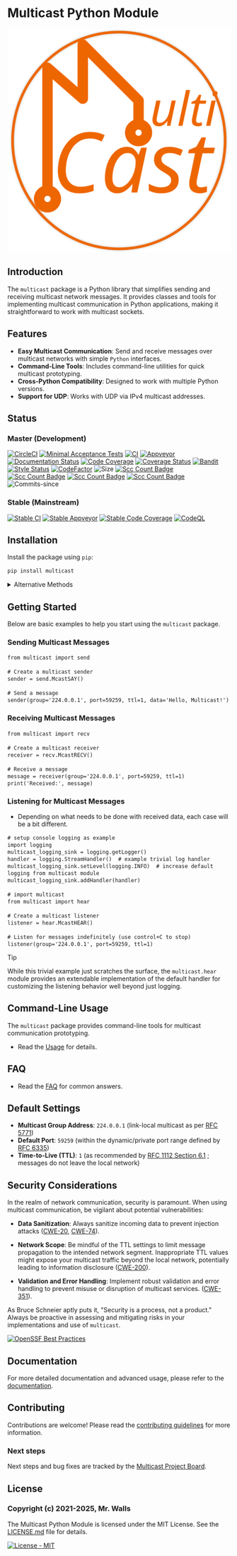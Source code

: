 # Multicast Python Module

![Mcast Logo](https://github.com/reactive-firewall-org/multicast/blob/stable/Logo.svg)

## Introduction

The `multicast` package is a Python library that simplifies sending and receiving multicast network
messages. It provides classes and tools for implementing multicast communication in Python
applications, making it straightforward to work with multicast sockets.

## Features

* **Easy Multicast Communication**: Send and receive messages over multicast networks with
  simple `Python` interfaces.
* **Command-Line Tools**: Includes command-line utilities for quick multicast prototyping.
* **Cross-Python Compatibility**: Designed to work with multiple Python versions.
* **Support for UDP**: Works with UDP via IPv4 multicast addresses.

## Status

### Master (Development)

[![CircleCI](https://circleci.com/gh/reactive-firewall-org/multicast/tree/master.svg?style=svg)](https://circleci.com/gh/reactive-firewall-org/multicast/tree/master)
[![Minimal Acceptance Tests](https://github.com/reactive-firewall-org/multicast/actions/workflows/CI-MATs.yml/badge.svg?branch=master)](https://github.com/reactive-firewall-org/multicast/actions/workflows/CI-MATs.yml)
[![CI](https://github.com/reactive-firewall-org/multicast/actions/workflows/Tests.yml/badge.svg?branch=master)](https://github.com/reactive-firewall-org/multicast/actions/workflows/Tests.yml)
[![Appveyor](https://ci.appveyor.com/api/projects/status/0h5vuexyty9lbl81/branch/master?svg=true)](https://ci.appveyor.com/project/reactive-firewall-org/multicast/branch/master)
[![Documentation Status](https://readthedocs.org/projects/reactive-firewallmulticast/badge/?version=master)](https://reactive-firewallmulticast.readthedocs.io/en/latest/?badge=master)
[![Code Coverage](https://codecov.io/gh/reactive-firewall-org/multicast/branch/master/graph/badge.svg)](https://codecov.io/gh/reactive-firewall-org/multicast/branch/master/)
[![Coverage Status](https://coveralls.io/repos/github/reactive-firewall-org/multicast/badge.svg)](https://coveralls.io/github/reactive-firewall-org/multicast)
[![Bandit](https://github.com/reactive-firewall-org/multicast/actions/workflows/bandit.yml/badge.svg?branch=master)](https://github.com/reactive-firewall-org/multicast/actions/workflows/bandit.yml)
[![Style Status](https://github.com/reactive-firewall-org/multicast/actions/workflows/flake8.yml/badge.svg?branch=master&event=push)](https://github.com/reactive-firewall-org/multicast/actions/workflows/flake8.yml)
[![CodeFactor](https://www.codefactor.io/repository/github/reactive-firewall-org/multicast/badge)](https://www.codefactor.io/repository/github/reactive-firewall-org/multicast)
![Size](https://img.shields.io/github/languages/code-size/reactive-firewall-org/multicast.svg)
[![Scc Count Badge](https://sloc.xyz/github/reactive-firewall-org/multicast/?category=code)](https://github.com/reactive-firewall-org/multicast/)
[![Scc Count Badge](https://sloc.xyz/github/reactive-firewall-org/multicast/?category=blanks)](https://github.com/reactive-firewall-org/multicast/)
[![Scc Count Badge](https://sloc.xyz/github/reactive-firewall-org/multicast/?category=lines)](https://github.com/reactive-firewall-org/multicast/)
[![Scc Count Badge](https://sloc.xyz/github/reactive-firewall-org/multicast/?category=comments)](https://github.com/reactive-firewall-org/multicast/)
![Commits-since](https://img.shields.io/github/commits-since/reactive-firewall-org/multicast/stable.svg?maxAge=9000)

### Stable (Mainstream)

[![Stable CI](https://github.com/reactive-firewall-org/multicast/actions/workflows/Tests.yml/badge.svg?branch=stable)](https://github.com/reactive-firewall-org/multicast/actions/workflows/Tests.yml)
[![Stable Appveyor](https://ci.appveyor.com/api/projects/status/0h5vuexyty9lbl81/branch/stable?svg=true)](https://ci.appveyor.com/project/reactive-firewall-org/multicast/branch/stable)
[![Stable Code Coverage](https://codecov.io/gh/reactive-firewall-org/multicast/branch/stable/graph/badge.svg)](https://codecov.io/gh/reactive-firewall-org/multicast/branch/stable/)
[![CodeQL](https://github.com/reactive-firewall-org/multicast/actions/workflows/codeql-analysis.yml/badge.svg?branch=stable)](https://github.com/reactive-firewall-org/multicast/actions/workflows/codeql-analysis.yml)

## Installation

Install the package using `pip`:

```bash
pip install multicast
```

<details><summary>Alternative Methods</summary>

There are many ways to install the module besides using `pip`, but unless you have a specific need,
using `pip` is recommended for most users.

### PEP-668 and externally-managed-environment installs

Users using Homebrew may require additional flags to use `pip`:

```bash
python3 -m pip install --use-pep517 --break-system-packages --user 'multicast>=2.0.8'
```

### Install from Source

*Source builds require development tools including (but not limited to): `git`, and `make`*

#### Stable builds (Release Candidates)

```bash
# clone the multicast source repository
git clone "https://github.com/reactive-firewall-org/multicast.git" multicast
cd multicast
# switch to the stable branch
git checkout stable
# build the multicast module
make -f Makefile build
# install the build
make user-install
# Optionally check the install
python3 -m multicast --version
```

#### Developer builds

> [!WARNING]
> **Development Builds** *(e.g., Cutting-Edge)* are not intended as full-fleged releases, however
> updates to the Development Builds are more frequent than releases.

```bash
# clone the multicast source repository
git clone "https://github.com/reactive-firewall-org/multicast.git" multicast
cd multicast
# switch to the default "master" branch
git checkout master
# build the multicast module
make -f Makefile build
# install the build
make user-install
# Optionally check the install
python3 -m multicast --version
```

### Legacy egg style install

> [!WARNING]
> **Egg Style Builds** *(Deprecated)* are not supported since version `2.1` :shrug:

```bash
pip install -e "git+https://github.com/reactive-firewall-org/multicast.git#egg=multicast"
```

</details>

## Getting Started

Below are basic examples to help you start using the `multicast` package.

### Sending Multicast Messages

```python3
from multicast import send

# Create a multicast sender
sender = send.McastSAY()

# Send a message
sender(group='224.0.0.1', port=59259, ttl=1, data='Hello, Multicast!')
```

### Receiving Multicast Messages

```python3
from multicast import recv

# Create a multicast receiver
receiver = recv.McastRECV()

# Receive a message
message = receiver(group='224.0.0.1', port=59259, ttl=1)
print('Received:', message)
```

### Listening for Multicast Messages

* Depending on what needs to be done with received data, each case will be a bit different.

```python3
# setup console logging as example
import logging
multicast_logging_sink = logging.getLogger()
handler = logging.StreamHandler()  # example trivial log handler
multicast_logging_sink.setLevel(logging.INFO)  # increase default logging from multicast module
multicast_logging_sink.addHandler(handler)

# import multicast
from multicast import hear

# Create a multicast listener
listener = hear.McastHEAR()

# Listen for messages indefinitely (use control+C to stop)
listener(group='224.0.0.1', port=59259, ttl=1)
```

> [!TIP]
> While this trivial example just scratches the surface, the `multicast.hear` module provides an
> extendable implementation of the default handler for customizing the listening behavior well
> beyond just logging.

## Command-Line Usage

The `multicast` package provides command-line tools for multicast communication prototyping.

* Read the [Usage](docs/USAGE.md) for details.

## FAQ

* Read the [FAQ](docs/FAQ.md) for common answers.

## Default Settings

* **Multicast Group Address**: `224.0.0.1` (link-local multicast as per
  [RFC 5771](https://tools.ietf.org/html/rfc5771))
* **Default Port**: `59259` (within the dynamic/private port range defined by
  [RFC 6335](https://tools.ietf.org/html/rfc6335))
* **Time-to-Live (TTL)**: `1` (as recommended by
  [RFC 1112 Section 6.1](https://tools.ietf.org/html/rfc1112#section-6.1)
  ; messages do not leave the local network)

## Security Considerations

In the realm of network communication, security is paramount. When using multicast communication,
be vigilant about potential vulnerabilities:

* **Data Sanitization**: Always sanitize incoming data to prevent injection attacks
  ([CWE-20](https://cwe.mitre.org/data/definitions/20.html),
  [CWE-74](https://cwe.mitre.org/data/definitions/74.html)).

* **Network Scope**: Be mindful of the TTL settings to limit message propagation to the intended
  network segment. Inappropriate TTL values might expose your multicast traffic beyond the local
  network, potentially leading to information disclosure
  ([CWE-200](https://cwe.mitre.org/data/definitions/200.html)).

* **Validation and Error Handling**: Implement robust validation and error handling to prevent
  misuse or disruption of multicast services.
  ([CWE-351](https://cwe.mitre.org/data/definitions/351.html)).

As Bruce Schneier aptly puts it, "Security is a process, not a product." Always be proactive in
assessing and mitigating risks in your implementations and use of `multicast`.

[![OpenSSF Best Practices](https://www.bestpractices.dev/projects/9458/badge)](https://www.bestpractices.dev/projects/9458)

## Documentation

For more detailed documentation and advanced usage, please refer to the
[documentation](https://reactive-firewallmulticast.readthedocs.io/en/master/).

## Contributing

Contributions are welcome! Please read the
[contributing guidelines](https://github.com/reactive-firewall-org/multicast/tree/stable/.github/CONTRIBUTING)
for more information.

### Next steps

Next steps and bug fixes are tracked by the
[Multicast Project Board](https://github.com/users/reactive-firewall/projects/1).

## License

### Copyright (c) 2021-2025, Mr. Walls

The Multicast Python Module is licensed under the MIT License. See the
[LICENSE.md](https://github.com/reactive-firewall-org/multicast/tree/HEAD/LICENSE.md) file for
details.

[![License - MIT](https://img.shields.io/pypi/l/multicast?cacheSeconds=3600)](https://github.com/reactive-firewall-org/multicast/tree/HEAD/LICENSE.md)
